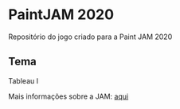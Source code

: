 # PaintJAM 2020

Repositório do jogo criado para a Paint JAM 2020

## Tema

Tableau I

Mais informações sobre a JAM: [aqui](https://itch.io/jam/paint-jam-2020)
